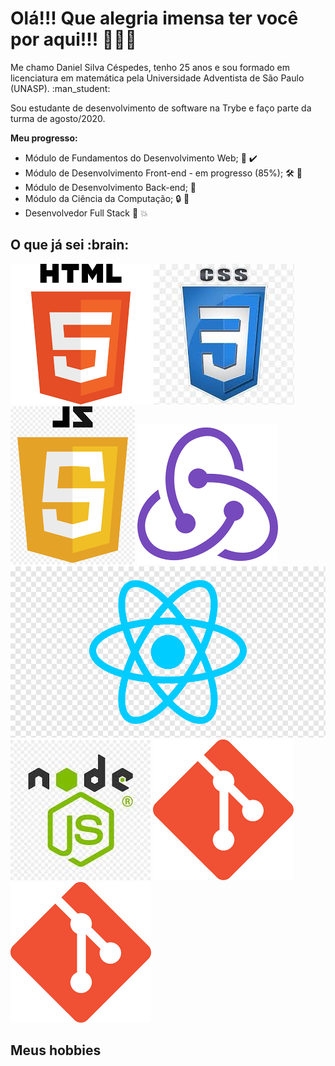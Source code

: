 # Olá!!! Que alegria imensa ter você por aqui!!! :star_struck::star_struck::star_struck:

<p> Me chamo Daniel Silva Céspedes, tenho 25 anos e sou formado em licenciatura em matemática pela Universidade Adventista de São Paulo (UNASP). :man_student: <p/>
<p> Sou estudante de desenvolvimento de software na Trybe e faço parte da turma de agosto/2020. </p>
<b>Meu progresso: </b>

* Módulo de Fundamentos do Desenvolvimento Web; :1st_place_medal: :heavy_check_mark:
* Módulo de Desenvolvimento Front-end - em progresso (85%); 	:hammer_and_wrench: :construction:
* Módulo de Desenvolvimento Back-end; :closed_lock_with_key: 
* Módulo da Ciência da Computação; :lock: :key:
* Desenvolvedor Full Stack :checkered_flag: :boom:

<h2>O que já sei :brain:</h2>

<img src="https://raw.githubusercontent.com/PHTF92/PHTF92/master/images/html.png" />
<img src="https://raw.githubusercontent.com/PHTF92/PHTF92/master/images/css.jpeg" />
<img src="https://raw.githubusercontent.com/PHTF92/PHTF92/master/images/js.png" />
<img src="https://raw.githubusercontent.com/PHTF92/PHTF92/master/images/redux.png" />
<img src="https://raw.githubusercontent.com/PHTF92/PHTF92/master/images/react.png" />
<img src="https://raw.githubusercontent.com/PHTF92/PHTF92/master/images/node.jpeg" />
<img src="https://raw.githubusercontent.com/PHTF92/PHTF92/master/images/git.png" />
<img src="https://raw.githubusercontent.com/PHTF92/PHTF92/master/images/git.png" />

<h2>Meus hobbies </h2>
